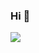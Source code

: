 <h3>Hi 👋</h3>
<a href="https://github.com/toghrul-nasirli/">
  <div> 
    <img align="center" src="https://github-readme-stats.vercel.app/api?username=toghrul-nasirli&theme=midnight-purple&show_icons=true&count_private=true&hide_border=true&title_color=fff&icon_color=58a6ff&text_color=9f9f9f&bg_color=151515" />
  </div>
</a>
